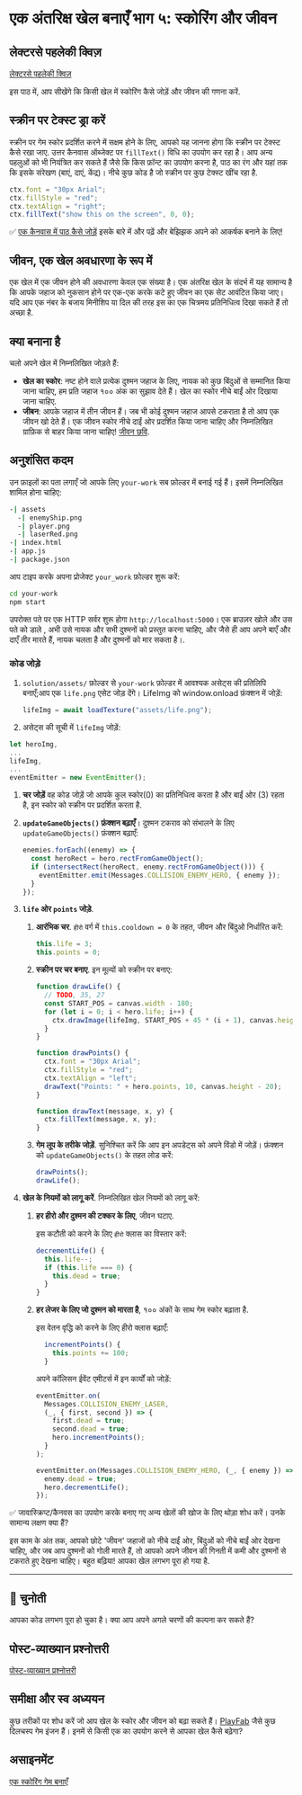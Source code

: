 # एक अंतरिक्ष खेल बनाएँ भाग ५: स्कोरिंग और जीवन

## लेक्टरसे पहलेकी क्विज़

[लेक्टरसे पहलेकी क्विज़](https://wonderful-flower-063e19f0f.1.azurestaticapps.net/quiz/37?loc=hi)

इस पाठ में, आप सीखेंगे कि किसी खेल में स्कोरिंग कैसे जोड़ें और जीवन की गणना करें.

## स्क्रीन पर टेक्स्ट ड्रा करें

स्क्रीन पर गेम स्कोर प्रदर्शित करने में सक्षम होने के लिए, आपको यह जानना होगा कि स्क्रीन पर टेक्स्ट कैसे रखा जाए. उत्तर कैनवास ऑब्जेक्ट पर `fillText()` विधि का उपयोग कर रहा है। आप अन्य पहलुओं को भी नियंत्रित कर सकते हैं जैसे कि किस फ़ॉन्ट का उपयोग करना है, पाठ का रंग और यहां तक ​​कि इसके संरेखण (बाएं, दाएं, केंद्र)। नीचे कुछ कोड है जो स्क्रीन पर कुछ टेक्स्ट खींच रहा है.

```javascript
ctx.font = "30px Arial";
ctx.fillStyle = "red";
ctx.textAlign = "right";
ctx.fillText("show this on the screen", 0, 0);
```

✅ [एक कैनवास में पाठ कैसे जोड़ें](https://developer.mozilla.org/docs/Web/API/Canvas_API/Tutorial/Drawing_text) इसके बारे में और पढ़ें और बेझिझक अपने को आकर्षक बनाने के लिए!

## जीवन, एक खेल अवधारणा के रूप में

एक खेल में एक जीवन होने की अवधारणा केवल एक संख्या है। एक अंतरिक्ष खेल के संदर्भ में यह सामान्य है कि आपके जहाज को नुकसान होने पर एक-एक करके कटे हुए जीवन का एक सेट आवंटित किया जाए। यदि आप एक नंबर के बजाय मिनीशिप या दिल की तरह इस का एक चित्रमय प्रतिनिधित्व दिखा सकते हैं तो अच्छा है.

## क्या बनाना है

चलो अपने खेल में निम्नलिखित जोड़ते हैं:

- **खेल का स्कोर**: नष्ट होने वाले प्रत्येक दुश्मन जहाज के लिए, नायक को कुछ बिंदुओं से सम्मानित किया जाना चाहिए, हम प्रति जहाज १०० अंक का सुझाव देते हैं। खेल का स्कोर नीचे बाईं ओर दिखाया जाना चाहिए.
- **जीबन**: आपके जहाज में तीन जीवन हैं। जब भी कोई दुश्मन जहाज आपसे टकराता है तो आप एक जीवन खो देते हैं। एक जीवन स्कोर नीचे दाईं ओर प्रदर्शित किया जाना चाहिए और निम्नलिखित ग्राफ़िक से बाहर किया जाना चाहिए! [जीवन छवि](../solution/assets/life.png).

## अनुशंसित कदम

उन फ़ाइलों का पता लगाएँ जो आपके लिए `your-work` सब फ़ोल्डर में बनाई गई हैं। इसमें निम्नलिखित शामिल होना चाहिए:

```bash
-| assets
  -| enemyShip.png
  -| player.png
  -| laserRed.png
-| index.html
-| app.js
-| package.json
```

आप टाइप करके अपना प्रोजेक्ट `your_work` फ़ोल्डर शुरू करें:

```bash
cd your-work
npm start
```

उपरोक्त पते पर एक HTTP सर्वर शुरू होगा `http://localhost:5000`। एक ब्राउज़र खोले और उस पते को डाले , अभी उसे नायक और सभी दुश्मनों को प्रस्तुत करना चाहिए, और जैसे ही आप अपने बाएँ और दाएँ तीर मारते हैं, नायक चलता है और दुश्मनों को मार सकता है।.

### कोड जोड़े

1. `solution/assets/` फ़ोल्डर से `your-work` फ़ोल्डर में आवश्यक असेट्स की प्रतिलिपि बनाएँ;आप एक `life.png` एसेट जोड़ देंगे। LifeImg को window.onload फ़ंक्शन में जोड़ें:

   ```javascript
   lifeImg = await loadTexture("assets/life.png");
   ```

1. असेट्स की सूची में `lifeImg` जोड़ें:

```javascript
let heroImg,
...
lifeImg,
...
eventEmitter = new EventEmitter();
```

1. **चर जोड़ें** वह कोड जोड़ें जो आपके कुल स्कोर(0) का प्रतिनिधित्व करता है और बाईं ओर (3) रहता है, इन स्कोर को स्क्रीन पर प्रदर्शित करता है.

1. **`updateGameObjects()` फ़ंक्शन बढ़ाएँ**। दुश्मन टकराव को संभालने के लिए `updateGameObjects()` फ़ंक्शन बढ़ाएँ:

   ```javascript
   enemies.forEach((enemy) => {
     const heroRect = hero.rectFromGameObject();
     if (intersectRect(heroRect, enemy.rectFromGameObject())) {
       eventEmitter.emit(Messages.COLLISION_ENEMY_HERO, { enemy });
     }
   });
   ```

1. **`life` ओर `points` जोड़े**.

   1. **आरंभिक चर**. `हीरो` वर्ग में `this.cooldown = 0` के तहत, जीवन और बिंदुओ निर्धारित करें:

      ```javascript
      this.life = 3;
      this.points = 0;
      ```

   1. **स्क्रीन पर चर बनाए**. इन मूल्यों को स्क्रीन पर बनाए:

      ```javascript
      function drawLife() {
        // TODO, 35, 27
        const START_POS = canvas.width - 180;
        for (let i = 0; i < hero.life; i++) {
          ctx.drawImage(lifeImg, START_POS + 45 * (i + 1), canvas.height - 37);
        }
      }

      function drawPoints() {
        ctx.font = "30px Arial";
        ctx.fillStyle = "red";
        ctx.textAlign = "left";
        drawText("Points: " + hero.points, 10, canvas.height - 20);
      }

      function drawText(message, x, y) {
        ctx.fillText(message, x, y);
      }
      ```

   1. **गेम लूप के तरीके जोड़ें**. सुनिश्चित करें कि आप इन अपडेट्स को अपने विंडो में जोड़ें। फ़ंक्शन को `updateGameObjects()` के तहत लोड करें:

      ```javascript
      drawPoints();
      drawLife();
      ```

1. **खेल के नियमों को लागू करें**. निम्नलिखित खेल नियमों को लागू करें:

   1. **हर हीरो और दुश्मन की टक्कर के लिए**, जीवन घटाए.

      इस कटौती को करने के लिए `हीरो` क्लास का विस्तार करें:

      ```javascript
      decrementLife() {
        this.life--;
        if (this.life === 0) {
          this.dead = true;
        }
      }
      ```

   2. **हर लेजर के लिए जो दुश्मन को मारता है**, १०० अंकों के साथ गेम स्कोर बढ़ाता है.

      इस वेतन वृद्धि को करने के लिए हीरो क्लास बढ़ाएँ:

      ```javascript
        incrementPoints() {
          this.points += 100;
        }
      ```

      अपने कॉलिसन ईवेंट एमीटर्स में इन कार्यों को जोड़ें:

      ```javascript
      eventEmitter.on(
        Messages.COLLISION_ENEMY_LASER,
        (_, { first, second }) => {
          first.dead = true;
          second.dead = true;
          hero.incrementPoints();
        }
      );

      eventEmitter.on(Messages.COLLISION_ENEMY_HERO, (_, { enemy }) => {
        enemy.dead = true;
        hero.decrementLife();
      });
      ```

✅ जावास्क्रिप्ट/कैनवस का उपयोग करके बनाए गए अन्य खेलों की खोज के लिए थोड़ा शोध करें। उनके सामान्य लक्षण क्या हैं?

इस काम के अंत तक, आपको छोटे 'जीवन' जहाजों को नीचे दाईं ओर, बिंदुओं को नीचे बाईं ओर देखना चाहिए, और जब आप दुश्मनों को गोली मारते हैं, तो आपको अपने जीवन की गिनती में कमी और दुश्मनों से टकराते हुए देखना चाहिए। बहुत बढ़िया! आपका खेल लगभग पूरा हो गया है.

---

## 🚀 चुनोती

आपका कोड लगभग पूरा हो चुका है। क्या आप अपने अगले चरणों की कल्पना कर सकते हैं?

## पोस्ट-व्याख्यान प्रश्नोत्तरी

[पोस्ट-व्याख्यान प्रश्नोत्तरी](https://wonderful-flower-063e19f0f.1.azurestaticapps.net/quiz/38?loc=hi)

## समीक्षा और स्व अध्ययन

कुछ तरीकों पर शोध करें जो आप खेल के स्कोर और जीवन को बढ़ा सकते हैं। [PlayFab](https://playfab.com) जैसे कुछ दिलचस्प गेम इंजन हैं। इनमें से किसी एक का उपयोग करने से आपका खेल कैसे बढ़ेगा?

## असाइनमेंट

[एक स्कोरिंग गेम बनाएँ](assignment.hi.md)
